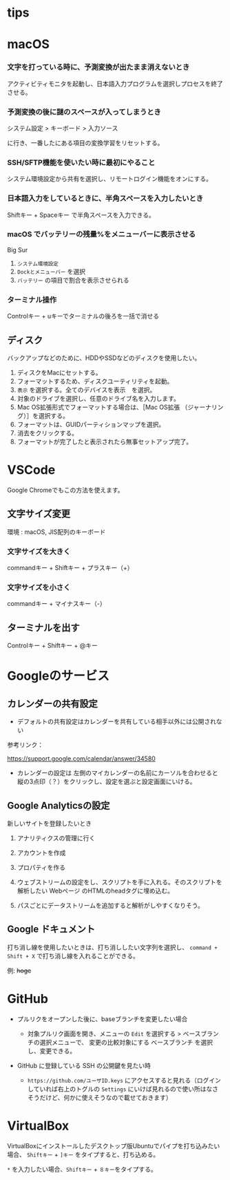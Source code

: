 # tips

# macOS

### 文字を打っている時に、予測変換が出たまま消えないとき
アクティビティモニタを起動し、日本語入力プログラムを選択しプロセスを終了させる。

### 予測変換の後に謎のスペースが入ってしまうとき

システム設定 > キーボード > 入力ソース

に行き、一番したにある項目の変換学習をリセットする。

### SSH/SFTP機能を使いたい時に最初にやること
システム環境設定から共有を選択し、リモートログイン機能をオンにする。

### 日本語入力をしているときに、半角スペースを入力したいとき
Shiftキー + Spaceキー で半角スペースを入力できる。

### macOS でバッテリーの残量%をメニューバーに表示させる

Big Sur

1. `システム環境設定`
2. `Dockとメニューバー` を選択
3. `バッテリー` の項目で割合を表示させられる

### ターミナル操作

Controlキー + uキーでターミナルの後ろを一括で消せる

## ディスク

バックアップなどのために、HDDやSSDなどのディスクを使用したい。

1. ディスクをMacにセットする。
2. フォーマットするため、ディスクユーティリティを起動。
3. `表示` を選択する。全てのデバイスを表示　を選択。
4. 対象のドライブを選択し、任意のドライブ名を入力します。
5. Mac OS拡張形式でフォーマットする場合は、［Mac OS拡張 （ジャーナリング）］を選択する。
6. フォーマットは、GUIDパーティションマップを選択。
7. 消去をクリックする。
8. フォーマットが完了したと表示されたら無事セットアップ完了。




# VSCode

Google Chromeでもこの方法を使えます。

## 文字サイズ変更

環境 : macOS, JIS配列のキーボード

### 文字サイズを大きく

commandキー + Shiftキー + プラスキー（+）

### 文字サイズを小さく

commandキー + マイナスキー（-）

## ターミナルを出す

Controlキー + Shiftキー + @キー

# Googleのサービス

## カレンダーの共有設定

- デフォルトの共有設定はカレンダーを共有している相手以外には公開されない

参考リンク：

https://support.google.com/calendar/answer/34580

- カレンダーの設定は 左側のマイカレンダーの名前にカーソルを合わせると 縦の3点印（？）をクリックし、設定を選ぶと設定画面にいける。

## Google Analyticsの設定

新しいサイトを登録したいとき

1. アナリティクスの管理に行く

2. アカウントを作成

3. プロパティを作る

4. ウェブストリームの設定をし、スクリプトを手に入れる。そのスクリプトを解析したい Webページ のHTMLのheadタグに埋め込む。

4. パスごとにデータストリームを追加すると解析がしやすくなりそう。

## Google ドキュメント

打ち消し線を使用したいときは、打ち消ししたい文字列を選択し、 `command + Shift + X` で打ち消し線を入れることができる。

例: ~~hoge~~

# GitHub

- プルリクをオープンした後に、baseブランチを変更したい場合
  - 対象プルリク画面を開き、メニューの `Edit` を選択する > ベースブランチの選択メニューで、 変更の比較対象にする ベースブランチ を選択し、変更できる。

- GitHub に登録している SSH の公開鍵を見たい時
  - `https://github.com/ユーザID.keys` にアクセスすると見れる（ログインしていれば右上のトグルの `Settings` にいけば見れるので使い所はなさそうだけど、何かに使えそうなので載せておきます）

# VirtualBox

VirtualBoxにインストールしたデスクトップ版Ubuntuでパイプを打ち込みたい場合、 `Shiftキー` + `]キー` をタイプすると、打ち込める。

`*` を入力したい場合、`Shiftキー` + `８キー`をタイプする。
